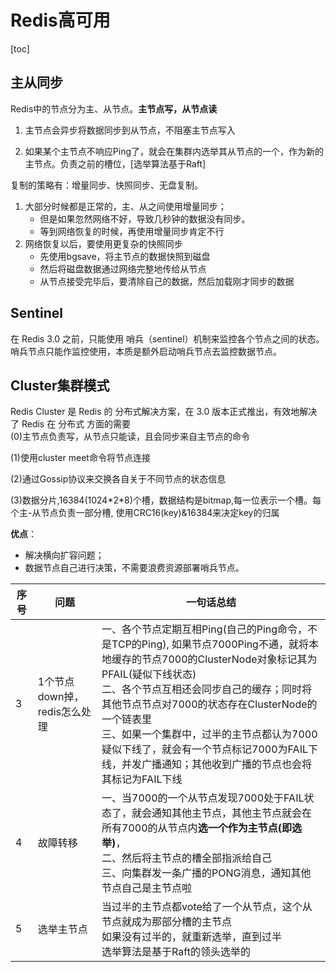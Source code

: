 # Redis高可用

[toc]



## 主从同步

Redis中的节点分为主、从节点。**主节点写，从节点读**

1. 主节点会异步将数据同步到从节点，不阻塞主节点写入

2. 如果某个主节点不响应Ping了，就会在集群内选举其从节点的一个，作为新的主节点。负责之前的槽位，[选举算法基于Raft]

   

   

复制的策略有：增量同步、快照同步、无盘复制。

1. 大部分时候都是正常的，主、从之间使用增量同步；
   - 但是如果忽然网络不好，导致几秒钟的数据没有同步。
   - 等到网络恢复的时候，再使用增量同步肯定不行
2. 网络恢复以后，要使用更复杂的快照同步
   - 先使用bgsave，将主节点的数据快照到磁盘
   - 然后将磁盘数据通过网络完整地传给从节点
   - 从节点接受完毕后，要清除自己的数据，然后加载刚才同步的数据



## Sentinel

在 Redis 3.0 之前，只能使用 哨兵（sentinel）机制来监控各个节点之间的状态。哨兵节点只能作监控使用，本质是额外启动哨兵节点去监控数据节点。



## Cluster集群模式

Redis Cluster 是 Redis 的 分布式解决方案，在 3.0 版本正式推出，有效地解决了 Redis 在 分布式 方面的需要<br>(0)主节点负责写，从节点只能读，且会同步来自主节点的命令

(1)使用cluster meet命令将节点连接

(2)通过Gossip协议来交换各自关于不同节点的状态信息

(3)数据分片,16384(1024\*2\*8)个槽，数据结构是bitmap,每一位表示一个槽。每个主-从节点负责一部分槽, 使用CRC16(key)&16384来决定key的归属

**优点**：

- 解决横向扩容问题；
- 数据节点自己进行决策，不需要浪费资源部署哨兵节点。



| 序号 | 问题                         | 一句话总结                                                   |
| ---- | ---------------------------- | ------------------------------------------------------------ |
| 3    | 1个节点down掉，redis怎么处理 | 一、各个节点定期互相Ping(自己的Ping命令，不是TCP的Ping), 如果节点7000Ping不通，就将本地缓存的节点7000的ClusterNode对象标记其为PFAIL(疑似下线状态)<br>二、各个节点互相还会同步自己的缓存；同时将其他节点节点对7000的状态存在ClusterNode的一个链表里<br>三、如果一个集群中，过半的主节点都认为7000疑似下线了，就会有一个节点标记7000为FAIL下线，并发广播通知；其他收到广播的节点也会将其标记为FAIL下线 |
| 4    | 故障转移                     | 一、当7000的一个从节点发现7000处于FAIL状态了，就会通知其他主节点，其他主节点就会在所有7000的从节点内**选一个作为主节点(即选举)**，<br>二、然后将主节点的槽全部指派给自己<br>三、向集群发一条广播的PONG消息，通知其他节点自己是主节点啦 |
| 5    | 选举主节点                   | 当过半的主节点都vote给了一个从节点，这个从节点就成为那部分槽的主节点<br>如果没有过半的，就重新选举，直到过半<br>选举算法是基于Raft的领头选举的 |

